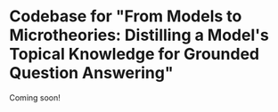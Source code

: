# Codebase for "From Models to Microtheories: Distilling a Model's Topical Knowledge for Grounded Question Answering"
Coming soon!
